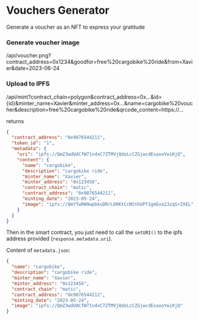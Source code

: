 # Vouchers Generator

Generate a voucher as an NFT to express your gratitude

### Generate voucher image

/api/voucher.png?contract_address=0x1234&goodfor=free%20cargobike%20ride&from=Xavier&date=2023-06-24

### Upload to IPFS

/api/mint?contract_chain=polygon&contract_address=0x...&id={id}&minter_name=Xavier&minter_address=0x...&name=cargobike%20voucher&description=free%20cargobike%20ride&qrcode_content=https://...

returns

```json
{
  "contract_address": "0x9876544211",
  "token_id": "1",
  "metadata": {
    "uri": "ipfs://QmZ3wdUACfW71vdxC7ZTMVjQdoLcCZGjwcdExaxoYwiKjQ",
    "content": {
      "name": "cargobike",
      "description": "cargobike ride",
      "minter_name": "Xavier",
      "minter_address": "0x123456",
      "contract_chain": "matic",
      "contract_address": "0x9876544211",
      "minting_date": "2023-05-24",
      "image": "ipfs://QmYTwRW9wpbkuDRrL6RKtCcNSthUPf1gmEva2JzqSrZXEL"
    }
  }
}
```

Then in the smart contract, you just need to call the `setURI()` to the ipfs address provided (`response.metadata.uri`).

Content of `metadata.json`:

```json
{
  "name": "cargobike",
  "description": "cargobike ride",
  "minter_name": "Xavier",
  "minter_address": "0x123456",
  "contract_chain": "matic",
  "contract_address": "0x9876544211",
  "minting_date": "2023-05-24",
  "image": "ipfs://QmZ3wdUACfW71vdxC7ZTMVjQdoLcCZGjwcdExaxoYwiKjQ"
}
```

